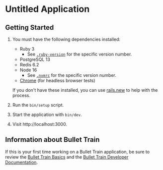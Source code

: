 # Untitled Application

## Getting Started

1. You must have the following dependencies installed:

     - Ruby 3
       - See [`.ruby-version`](.ruby-version) for the specific version number.
     - PostgreSQL 13
     - Redis 6.2
     - Node 16 
       - See [`.nvmrc`](.nvmrc) for the specific version number.
     - [Chrome](https://www.google.com/search?q=chrome) (for headless browser tests)

    If you don't have these installed, you can use [rails.new](https://rails.new) to help with the process.

2. Run the `bin/setup` script.
3. Start the application with `bin/dev`.
4. Visit http://localhost:3000.

## Information about Bullet Train
If this is your first time working on a Bullet Train application, be sure to review the [Bullet Train Basics](https://github.com/bullet-train-co/bullet_train) and the [Bullet Train Developer Documentation](http://tailwind.bullettrain.co/docs).

